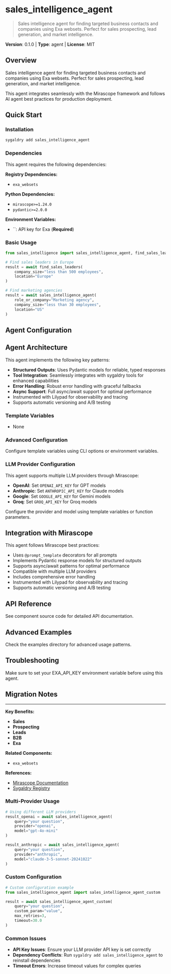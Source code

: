 # sales_intelligence_agent
> Sales intelligence agent for finding targeted business contacts and companies using Exa websets. Perfect for sales prospecting, lead generation, and market intelligence.

**Version**: 0.1.0 | **Type**: agent | **License**: MIT

## Overview

Sales intelligence agent for finding targeted business contacts and companies using Exa websets. Perfect for sales prospecting, lead generation, and market intelligence.

This agent integrates seamlessly with the Mirascope framework and follows AI agent best practices for production deployment.

## Quick Start

### Installation

```bash
sygaldry add sales_intelligence_agent
```

### Dependencies

This agent requires the following dependencies:

**Registry Dependencies:**

- `exa_websets`

**Python Dependencies:**

- `mirascope>=1.24.0`
- `pydantic>=2.0.0`

**Environment Variables:**

- ``: API key for Exa (**Required**)

### Basic Usage

```python
from sales_intelligence import sales_intelligence_agent, find_sales_leaders

# Find sales leaders in Europe
result = await find_sales_leaders(
    company_size="less than 500 employees",
    location="Europe"
)

# Find marketing agencies
result = await sales_intelligence_agent(
    role_or_company="Marketing agency",
    company_size="less than 30 employees",
    location="US"
)
```

## Agent Configuration

## Agent Architecture

This agent implements the following key patterns:

- **Structured Outputs**: Uses Pydantic models for reliable, typed responses
- **Tool Integration**: Seamlessly integrates with sygaldry tools for enhanced capabilities
- **Error Handling**: Robust error handling with graceful fallbacks
- **Async Support**: Full async/await support for optimal performance
- Instrumented with Lilypad for observability and tracing
- Supports automatic versioning and A/B testing

### Template Variables

- None

### Advanced Configuration

Configure template variables using CLI options or environment variables.

### LLM Provider Configuration

This agent supports multiple LLM providers through Mirascope:

- **OpenAI**: Set `OPENAI_API_KEY` for GPT models
- **Anthropic**: Set `ANTHROPIC_API_KEY` for Claude models
- **Google**: Set `GOOGLE_API_KEY` for Gemini models
- **Groq**: Set `GROQ_API_KEY` for Groq models

Configure the provider and model using template variables or function parameters.

## Integration with Mirascope

This agent follows Mirascope best practices:

- Uses `@prompt_template` decorators for all prompts
- Implements Pydantic response models for structured outputs
- Supports async/await patterns for optimal performance
- Compatible with multiple LLM providers
- Includes comprehensive error handling
- Instrumented with Lilypad for observability and tracing
- Supports automatic versioning and A/B testing

## API Reference

See component source code for detailed API documentation.

## Advanced Examples

Check the examples directory for advanced usage patterns.

## Troubleshooting

Make sure to set your EXA_API_KEY environment variable before using this agent.

## Migration Notes

---

**Key Benefits:**

- **Sales**
- **Prospecting**
- **Leads**
- **B2B**
- **Exa**

**Related Components:**

- `exa_websets`

**References:**

- [Mirascope Documentation](https://mirascope.com)
- [Sygaldry Registry](https://github.com/greyhaven-ai/sygaldry)

### Multi-Provider Usage

```python
# Using different LLM providers
result_openai = await sales_intelligence_agent(
    query="your question",
    provider="openai",
    model="gpt-4o-mini"
)

result_anthropic = await sales_intelligence_agent(
    query="your question",
    provider="anthropic",
    model="claude-3-5-sonnet-20241022"
)
```

### Custom Configuration

```python
# Custom configuration example
from sales_intelligence_agent import sales_intelligence_agent_custom

result = await sales_intelligence_agent_custom(
    query="your question",
    custom_param="value",
    max_retries=3,
    timeout=30.0
)
```

### Common Issues

- **API Key Issues**: Ensure your LLM provider API key is set correctly
- **Dependency Conflicts**: Run `sygaldry add sales_intelligence_agent` to reinstall dependencies
- **Timeout Errors**: Increase timeout values for complex queries
